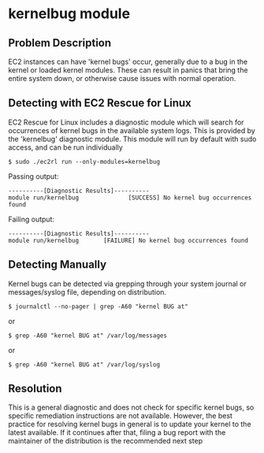 # kernelbug module

## Problem Description

EC2 instances can have 'kernel bugs' occur, generally due to a bug in the kernel or loaded kernel modules. These can result in panics that bring the entire system down, or otherwise cause issues with normal operation.

## Detecting with EC2 Rescue for Linux

EC2 Rescue for Linux includes a diagnostic module which will search for occurrences of kernel bugs in the available system logs.  This is provided by the 'kernelbug' diagnostic module.  This module will run by default with sudo access, and can be run individually

```commandline
$ sudo ./ec2rl run --only-modules=kernelbug
```

Passing output:

```commandline
----------[Diagnostic Results]----------
module run/kernelbug              [SUCCESS] No kernel bug occurrences found
```

Failing output:

```commandline
----------[Diagnostic Results]----------
module run/kernelbug       [FAILURE] No kernel bug occurrences found
```

## Detecting Manually

Kernel bugs can be detected via grepping through your system journal or messages/syslog file, depending on distribution.

```commandline
$ journalctl --no-pager | grep -A60 "kernel BUG at"
```

or

```commandline
$ grep -A60 "kernel BUG at" /var/log/messages
```

or

```commandline
$ grep -A60 "kernel BUG at" /var/log/syslog
```

## Resolution

This is a general diagnostic and does not check for specific kernel bugs, so specific remediation instructions are not available. However, the best practice for resolving kernel bugs in general is to update your kernel to the latest available. If it continues after that, filing a bug report with the maintainer of the distribution is the recommended next step